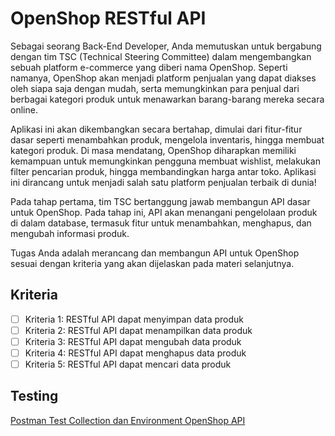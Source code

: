 # OpenShop RESTful API

Sebagai seorang Back-End Developer, Anda memutuskan untuk bergabung dengan tim TSC (Technical Steering Committee) dalam mengembangkan sebuah platform e-commerce yang diberi nama OpenShop. Seperti namanya, OpenShop akan menjadi platform penjualan yang dapat diakses oleh siapa saja dengan mudah, serta memungkinkan para penjual dari berbagai kategori produk untuk menawarkan barang-barang mereka secara online.  

Aplikasi ini akan dikembangkan secara bertahap, dimulai dari fitur-fitur dasar seperti menambahkan produk, mengelola inventaris, hingga membuat kategori produk. Di masa mendatang, OpenShop diharapkan memiliki kemampuan untuk memungkinkan pengguna membuat wishlist, melakukan filter pencarian produk, hingga membandingkan harga antar toko. Aplikasi ini dirancang untuk menjadi salah satu platform penjualan terbaik di dunia!  

Pada tahap pertama, tim TSC bertanggung jawab membangun API dasar untuk OpenShop. Pada tahap ini, API akan menangani pengelolaan produk di dalam database, termasuk fitur untuk menambahkan, menghapus, dan mengubah informasi produk.  

Tugas Anda adalah merancang dan membangun API untuk OpenShop sesuai dengan kriteria yang akan dijelaskan pada materi selanjutnya.  

## Kriteria

- [ ] Kriteria 1: RESTful API dapat menyimpan data produk
- [ ] Kriteria 2: RESTful API dapat menampilkan data produk
- [ ] Kriteria 3: RESTful API dapat mengubah data produk
- [ ] Kriteria 4: RESTful API dapat menghapus data produk
- [ ] Kriteria 5: RESTful API dapat mencari data produk

## Testing

[Postman Test Collection dan Environment OpenShop API](https://github.com/dicodingacademy/a743-backend-pemula-python/raw/refs/heads/099-shared-files/%5B743%5D%20OpenShopAPITestCollectionAndEnvirontment.zip)



